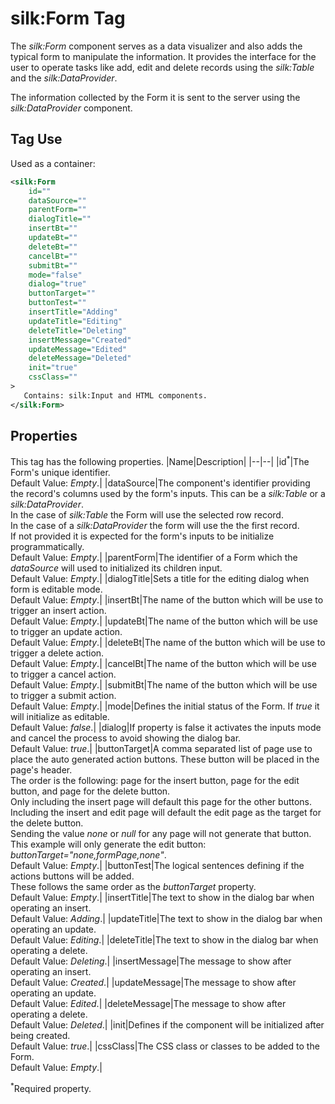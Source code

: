 # silk:Form Tag
The *silk:Form* component serves as a data visualizer and also adds the typical form to manipulate the information. It provides the interface for the user to operate tasks like add, edit and delete records using the *silk:Table* and the *silk:DataProvider*.

The information collected by the Form it is sent to the server using the *silk:DataProvider* component.

## Tag Use
Used as a container:
```xml
<silk:Form
    id=""
    dataSource=""
    parentForm=""
    dialogTitle=""
    insertBt=""
    updateBt=""
    deleteBt=""
    cancelBt=""
    submitBt=""
    mode="false"
    dialog="true"
    buttonTarget=""
    buttonTest=""
    insertTitle="Adding"
    updateTitle="Editing"
    deleteTitle="Deleting"
    insertMessage="Created"
    updateMessage="Edited"
    deleteMessage="Deleted"
    init="true"
    cssClass=""
>
   Contains: silk:Input and HTML components.
</silk:Form>
```
## Properties
This tag has the following properties.
|Name|Description|
|--|--|
|id<sup>*</sup>|The Form's unique identifier.<br>Default Value: *Empty*.|
|dataSource|The component's identifier providing the record's columns used by the form's inputs. This can be a *silk:Table* or a *silk:DataProvider*.<br>In the case of *silk:Table* the Form will use the selected row record.<br>In the case of a *silk:DataProvider* the form will use the the first record.<br>If not provided it is expected for the form's inputs to be initialize programmatically.<br>Default Value: *Empty*.|
|parentForm|The identifier of a Form which the *dataSource* will used to initialized its children input.<br>Default Value: *Empty*.|
|dialogTitle|Sets a title for the editing dialog when form is editable mode.<br>Default Value: *Empty*.|
|insertBt|The name of the button which will be use to trigger an insert action.<br>Default Value: *Empty*.|
|updateBt|The name of the button which will be use to trigger an update action.<br>Default Value: *Empty*.|
|deleteBt|The name of the button which will be use to trigger a delete action.<br>Default Value: *Empty*.|
|cancelBt|The name of the button which will be use to trigger a cancel action.<br>Default Value: *Empty*.|
|submitBt|The name of the button which will be use to trigger a submit action.<br>Default Value: *Empty*.|
|mode|Defines the initial status of the Form. If *true* it will initialize as editable.<br>Default Value: *false*.|
|dialog|If property is false it activates the inputs mode and cancel the process to avoid showing the dialog bar.<br>Default Value: *true*.|
|buttonTarget|A comma separated list of page use to place the auto generated action buttons. These button will be placed in the page's header.<br>The order is the following: page for the insert button, page for the edit button, and page for the delete button.<br>Only including the insert page will default this page for the other buttons.<br>Including the insert and edit page will default the edit page as the target for the delete button.<br>Sending the value *none* or *null* for any page will not generate that button.<br>This example will only generate the edit button: *buttonTarget="none,formPage,none"*.<br>Default Value: *Empty*.|
|buttonTest|The logical sentences defining if the actions buttons will be added.<br>These follows the same order as the *buttonTarget* property.<br>Default Value: *Empty*.|
|insertTitle|The text to show in the dialog bar when operating an insert.<br>Default Value: *Adding*.|
|updateTitle|The text to show in the dialog bar when operating an update.<br>Default Value: *Editing*.|
|deleteTitle|The text to show in the dialog bar when operating a delete.<br>Default Value: *Deleting*.|
|insertMessage|The message to show after operating an insert.<br>Default Value: *Created*.|
|updateMessage|The message to show after operating an update.<br>Default Value: *Edited*.|
|deleteMessage|The message to show after operating a delete.<br>Default Value: *Deleted*.|
|init|Defines if the component will be initialized after being created.<br>Default Value: *true*.|
|cssClass|The CSS class or classes to be added to the Form.<br>Default Value: *Empty*.|

<sup>*</sup>Required property.
